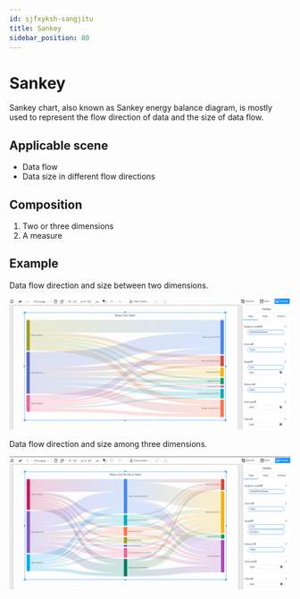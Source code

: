 ```yaml
---
id: sjfxyksh-sangjitu
title: Sankey
sidebar_position: 80
---
```

# Sankey

Sankey chart, also known as Sankey energy balance diagram, is mostly used to represent the flow direction of data and the size of data flow.

## Applicable scene

- Data flow
- Data size in different flow directions

## Composition

1. Two or three dimensions
2. A measure

## Example

Data flow direction and size between two dimensions.

![image-20230113182821364](../../../../../../static/img/en/datafor/visualizer/image-20230113182821364.png)


Data flow direction and size among three dimensions.

![image-20230113182922957](../../../../../../static/img/en/datafor/visualizer/image-20230113182922957.png)

